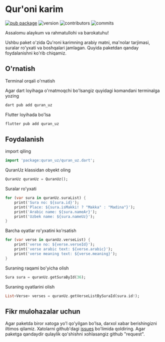 # Qur'oni karim

[![pub package](https://img.shields.io/pub/v/quran_uz.svg)](https://pub.dev/packages/quran_uz)
![version](https://img.shields.io/badge/version-1.2.3-blue)
![contributors](https://img.shields.io/github/contributors/MirrikhOpenSource/quran_uz)
![commits](https://img.shields.io/github/commit-activity/m/MirrikhOpenSource/quran_uz)

Assalomu alaykum va rahmatullohi va barokatuhu!

Ushbu paket o'zida Qu'roni karimning arabiy matni, ma'nolar tarjimasi, suralar ro'yxati va boshqalari jamlagan. Quyida paketdan qanday foydalanishni ko'rib chiqamiz.

## O'rnatish

Terminal orqali o'rnatish

Agar dart loyihaga o'rnatmoqchi bo'lsangiz quyidagi komandani terminalga yozing

```dart
dart pub add quran_uz
```

Flutter loyihada bo'lsa
```dart
flutter pub add quran_uz
```
## Foydalanish

import qiling

```dart
import 'package:quran_uz/quran_uz.dart';
```

QuranUz klassidan obyekt oling

```dart
QuranUz quranUz = QuranUz();
```
Suralar ro'yxati

```dart
for (var sura in quranUz.suraList) {
    print('Sura no: ${sura.id}');
    print('Place: ${sura.isMakki! ? "Makka" : "Madina"}');
    print('Arabic name: ${sura.nameAr}');
    print('Uzbek name: ${sura.nameUz}');
}
```

Barcha oyatlar ro'yxatini ko'rsatish

```dart
for (var verse in quranUz.verseList) {
    print('verse no: ${verse.verseId}');
    print('verse arabic text: ${verse.arabic}');
    print('verse meaning text: ${verse.meaning}');
}
```

Suraning raqami bo'yicha olish

```dart
Sura sura = quranUz.getSuraById(36);
```

Suraning oyatlarini olish
```dart
List<Verse> verses = quranUz.getVerseListBySuraId(sura.id!);
```

## Fikr mulohazalar uchun

Agar paketda biror xatoga yo'l qo'yilgan bo'lsa, darxol xabar berishingizni iltimos qilamiz. Xatolarni github'dagi [issues](https://github.com/MirrikhOpenSource/quran_uz/issues/new) bo'limida qoldiring. Agar paketga qandaydir qulaylik qo'shishni xohlasangiz github "request".




